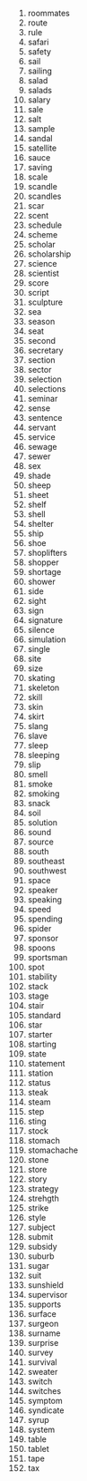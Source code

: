 1. roommates
2. route
3. rule
4. safari
5. safety
6. sail
7. sailing
8. salad
9. salads
10. salary
11. sale
12. salt
13. sample
14. sandal
15. satellite
16. sauce
17. saving
18. scale
19. scandle
20. scandles
21. scar
22. scent
23. schedule
24. scheme
25. scholar
26. scholarship
27. science
28. scientist
29. score
30. script
31. sculpture
32. sea
33. season
34. seat
35. second
36. secretary
37. section
38. sector
39. selection
40. selections
41. seminar
42. sense
43. sentence
44. servant
45. service
46. sewage
47. sewer
48. sex
49. shade
50. sheep
51. sheet
52. shelf
53. shell
54. shelter
55. ship
56. shoe
57. shoplifters
58. shopper
59. shortage
60. shower
61. side
62. sight
63. sign
64. signature
65. silence
66. simulation
67. single
68. site
69. size
70. skating
71. skeleton
72. skill
73. skin
74. skirt
75. slang
76. slave
77. sleep
78. sleeping
79. slip
80. smell
81. smoke
82. smoking
83. snack
84. soil
85. solution
86. sound
87. source
88. south
89. southeast
90. southwest
91. space
92. speaker
93. speaking
94. speed
95. spending
96. spider
97. sponsor
98. spoons
99. sportsman
100. spot
101. stability
102. stack
103. stage
104. stair
105. standard
106. star
107. starter
108. starting
109. state
110. statement
111. station
112. status
113. steak
114. steam
115. step
116. sting
117. stock
118. stomach
119. stomachache
120. stone
121. store
122. story
123. strategy
124. strehgth
125. strike
126. style
127. subject
128. submit
129. subsidy
130. suburb
131. sugar
132. suit
133. sunshield
134. supervisor
135. supports
136. surface
137. surgeon
138. surname
139. surprise
140. survey
141. survival
142. sweater
143. switch
144. switches
145. symptom
146. syndicate
147. syrup
148. system
149. table
150. tablet
151. tape
152. tax